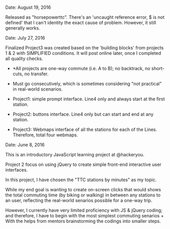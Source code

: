 Date: August 19, 2016

Released as "horsepowerttc".
There's an 'uncaught reference error, $ is not defined' that I can't identity the exact cause of problem.
However, it still generally works.


Date: July 27, 2016

Finalized Project3 was created based on the 'building blocks' from projects 1 & 2 with SIMPLIFIED conditions. 
It will post online later, once I completed all quality checks.
- *All projects are one-way commute (i.e. A to B); no backtrack, no short-cuts, no transfer. 
- Must go consecutively, which is sometimes considering "not practical" in real-world scenarios.

- Project1: simple prompt interface. Line4 only and always start at the first station.
- Project2: buttons interface. Line4 only but can start and end at any station.
- Project3: Webmaps interface of all the stations for each of the Lines. Therefore, total four webmaps.



Date: June 8, 2016

This is an introductory JavaScript learning project at @hackeryou.

Project 2 focus on using jQuery to create simple front-end interactive user interfaces.

In this project, I have chosen the "TTC stations by minutes" as my topic. 

While my end goal is wanting to create on-screen clicks that would shows the total commuting time (by biking or walking) in between any stations to an user, reflecting the real-world senarios possible for a one-way trip.

However, I currently have very limited proficiency with JS & jQuery coding; and therefore, I have to begin with the most simplest commuting senarios + With the helps from mentors brainstorming the codings into smaller steps. 
